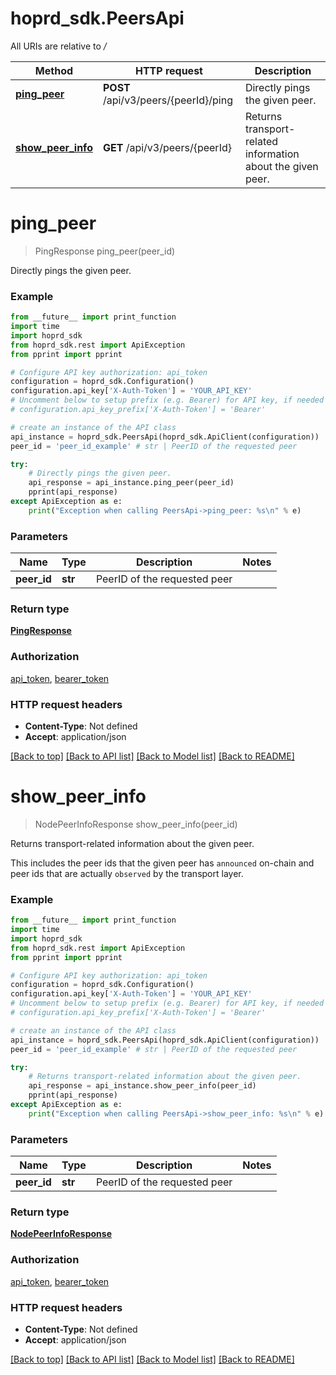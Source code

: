 # hoprd_sdk.PeersApi

All URIs are relative to */*

Method | HTTP request | Description
------------- | ------------- | -------------
[**ping_peer**](PeersApi.md#ping_peer) | **POST** /api/v3/peers/{peerId}/ping | Directly pings the given peer.
[**show_peer_info**](PeersApi.md#show_peer_info) | **GET** /api/v3/peers/{peerId} | Returns transport-related information about the given peer.

# **ping_peer**
> PingResponse ping_peer(peer_id)

Directly pings the given peer.

### Example
```python
from __future__ import print_function
import time
import hoprd_sdk
from hoprd_sdk.rest import ApiException
from pprint import pprint

# Configure API key authorization: api_token
configuration = hoprd_sdk.Configuration()
configuration.api_key['X-Auth-Token'] = 'YOUR_API_KEY'
# Uncomment below to setup prefix (e.g. Bearer) for API key, if needed
# configuration.api_key_prefix['X-Auth-Token'] = 'Bearer'

# create an instance of the API class
api_instance = hoprd_sdk.PeersApi(hoprd_sdk.ApiClient(configuration))
peer_id = 'peer_id_example' # str | PeerID of the requested peer

try:
    # Directly pings the given peer.
    api_response = api_instance.ping_peer(peer_id)
    pprint(api_response)
except ApiException as e:
    print("Exception when calling PeersApi->ping_peer: %s\n" % e)
```

### Parameters

Name | Type | Description  | Notes
------------- | ------------- | ------------- | -------------
 **peer_id** | **str**| PeerID of the requested peer | 

### Return type

[**PingResponse**](PingResponse.md)

### Authorization

[api_token](../README.md#api_token), [bearer_token](../README.md#bearer_token)

### HTTP request headers

 - **Content-Type**: Not defined
 - **Accept**: application/json

[[Back to top]](#) [[Back to API list]](../README.md#documentation-for-api-endpoints) [[Back to Model list]](../README.md#documentation-for-models) [[Back to README]](../README.md)

# **show_peer_info**
> NodePeerInfoResponse show_peer_info(peer_id)

Returns transport-related information about the given peer.

This includes the peer ids that the given peer has `announced` on-chain and peer ids that are actually `observed` by the transport layer.

### Example
```python
from __future__ import print_function
import time
import hoprd_sdk
from hoprd_sdk.rest import ApiException
from pprint import pprint

# Configure API key authorization: api_token
configuration = hoprd_sdk.Configuration()
configuration.api_key['X-Auth-Token'] = 'YOUR_API_KEY'
# Uncomment below to setup prefix (e.g. Bearer) for API key, if needed
# configuration.api_key_prefix['X-Auth-Token'] = 'Bearer'

# create an instance of the API class
api_instance = hoprd_sdk.PeersApi(hoprd_sdk.ApiClient(configuration))
peer_id = 'peer_id_example' # str | PeerID of the requested peer

try:
    # Returns transport-related information about the given peer.
    api_response = api_instance.show_peer_info(peer_id)
    pprint(api_response)
except ApiException as e:
    print("Exception when calling PeersApi->show_peer_info: %s\n" % e)
```

### Parameters

Name | Type | Description  | Notes
------------- | ------------- | ------------- | -------------
 **peer_id** | **str**| PeerID of the requested peer | 

### Return type

[**NodePeerInfoResponse**](NodePeerInfoResponse.md)

### Authorization

[api_token](../README.md#api_token), [bearer_token](../README.md#bearer_token)

### HTTP request headers

 - **Content-Type**: Not defined
 - **Accept**: application/json

[[Back to top]](#) [[Back to API list]](../README.md#documentation-for-api-endpoints) [[Back to Model list]](../README.md#documentation-for-models) [[Back to README]](../README.md)

